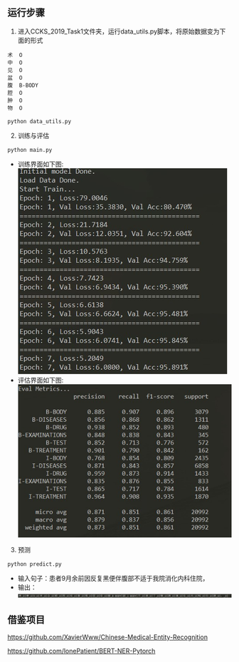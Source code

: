 ## 运行步骤
1. 进入CCKS_2019_Task1文件夹，运行data_utils.py脚本，将原始数据变为下面的形式
```
术  O
中  O
见  O
盆  O
腹  B-BODY
腔  O
肿  O
物  O
```
```
python data_utils.py
```
2. 训练与评估
```
python main.py
```
- 训练界面如下图:  
![Model_Train](img/train.png)
- 评估界面如下图:  
![Model_Eval](img/eval.png)

3. 预测 
```
python predict.py
```
- 输入句子：患者9月余前因反复黑便伴腹部不适于我院消化内科住院，
- 输出：
![Model_Predict](img/predict.png)

## 借鉴项目

https://github.com/XavierWww/Chinese-Medical-Entity-Recognition

https://github.com/lonePatient/BERT-NER-Pytorch

